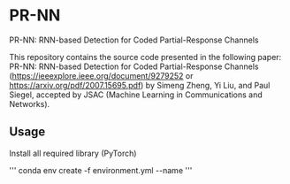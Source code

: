 # PR-NN
PR-NN: RNN-based Detection for Coded Partial-Response Channels

This repository contains the source code presented in the following paper: PR-NN: RNN-based Detection for Coded Partial-Response Channels (https://ieeexplore.ieee.org/document/9279252 or https://arxiv.org/pdf/2007.15695.pdf) by Simeng Zheng, Yi Liu, and Paul Siegel, accepted by JSAC (Machine Learning in Communications and Networks).

## Usage
Install all required library (PyTorch)

'''
conda env create -f environment.yml --name <PR-NN>
'''

